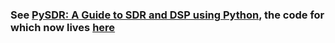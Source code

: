 ### See [PySDR: A Guide to SDR and DSP using Python](https://pysdr.org/), the code for which now lives [here](https://github.com/777arc/PySDR)
